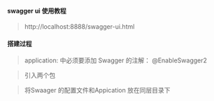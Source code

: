 #### swagger ui 使用教程

 > http://localhost:8888/swagger-ui.html
 
 
#### 搭建过程 

> application: 中必须要添加 Swagger 的注解： @EnableSwagger2

> 引入两个包

> 将Swaager 的配置文件和Appication 放在同层目录下

